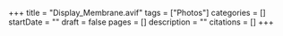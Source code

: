 +++
title = "Display_Membrane.avif"
tags = ["Photos"]
categories = []
startDate = ""
draft = false
pages = []
description = ""
citations = []
+++
